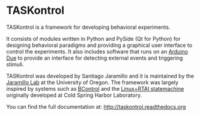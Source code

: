 
#  TASKontrol

TASKontrol is a framework for developing behavioral experiments.

It consists of modules written in Python and PySide (Qt for Python) for designing behavioral paradigms and providing a graphical user interface to control the experiments. It also includes software that runs on an [Arduino Due](https://www.arduino.cc/en/Main/ArduinoBoardDue) to provide an interface for detecting external events and triggering stimuli.

TASKontrol was developed by Santiago Jaramillo and it is maintained by the [Jaramillo Lab](http://jaralab.uoregon.edu) at the University of Oregon. The framework was largely inspired by systems such as [BControl](http://brodywiki.princeton.edu/bcontrol) and the [Linux+RTAI statemachine](https://github.com/cculianu/rt-fsm) originally developed at Cold Spring Harbor Laboratory.

You can find the full documentation at:
  http://taskontrol.readthedocs.org

